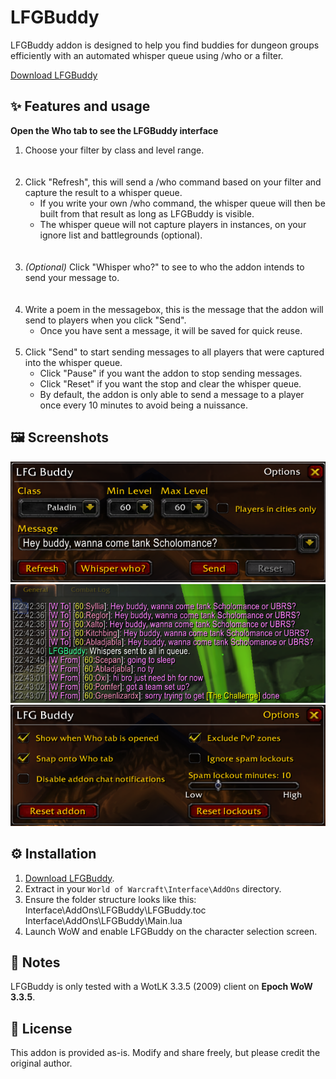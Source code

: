# LFGBuddy

LFGBuddy addon is designed to help you find buddies for dungeon groups efficiently with an automated whisper queue using /who or a filter.

[Download LFGBuddy](https://github.com/hjortmar/lfgbuddy/raw/main/LFGBuddy.zip)

## ✨ Features and usage

  **Open the Who tab to see the LFGBuddy interface**
  
1. Choose your filter by class and level range.
<br><br><br>
2. Click "Refresh", this will send a /who command based on your filter and capture the result to a whisper queue.
   - If you write your own /who command, the whisper queue will then be built from that result as long as LFGBuddy is visible.
   - The whisper queue will not capture players in instances, on your ignore list and battlegrounds (optional). 
<br><br><br>
3. *(Optional)* Click "Whisper who?" to see to who the addon intends to send your message to.
<br><br><br>
4. Write a poem in the messagebox, this is the message that the addon will send to players when you click "Send".
   - Once you have sent a message, it will be saved for quick reuse.
<br><br>
5. Click "Send" to start sending messages to all players that were captured into the whisper queue.
   - Click "Pause" if you want the addon to stop sending messages.
   - Click "Reset" if you want the stop and clear the whisper queue.
   - By default, the addon is only able to send a message to a player once every 10 minutes to avoid being a nuissance.

## 🖼️ Screenshots
![Main](images/lfgbuddy-mainwindow.png)
![Whispers](images/lfgbuddy-spam.png)
![Options](images/lfgbuddy2.png)

## ⚙️ Installation

1. [Download LFGBuddy](https://github.com/hjortmar/lfgbuddy/raw/main/LFGBuddy.zip).
2. Extract in your `World of Warcraft\Interface\AddOns` directory.
3. Ensure the folder structure looks like this:
Interface\AddOns\LFGBuddy\LFGBuddy.toc
Interface\AddOns\LFGBuddy\Main.lua
4. Launch WoW and enable LFGBuddy on the character selection screen.

## 📝 Notes

LFGBuddy is only tested with a WotLK 3.3.5 (2009) client on **Epoch WoW 3.3.5**.  

## 📜 License

This addon is provided as-is. Modify and share freely, but please credit the original author.

